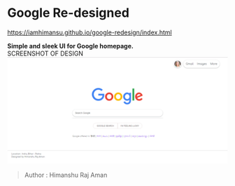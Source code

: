 # Google Re-designed
https://iamhimansu.github.io/google-redesign/index.html

**Simple and sleek UI for Google homepage.**
<br />
SCREENSHOT OF DESIGN
<img src="google.PNG" />
> Author : Himanshu Raj Aman
